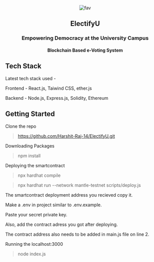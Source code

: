 <div align="center">
    
![fav](https://github.com/Harshit-Raj-14/ElectifyU/assets/98808802/c71a52ba-17e7-45a8-9971-e80935c0f416)

  </div>


  <h2 align="center">ElectifyU </h2>
  <h3 align="center">Empowering Democracy at the University Campus</h3>

  <h4 align="center">
    Blockchain Based e-Voting System
    <br />
  </h4> 
</div>

## Tech Stack
Latest tech stack used - 

Frontend - React.js, Taiwind CSS, ether.js

Backend - Node.js, Express.js, Solidity, Ethereum

## Getting Started

Clone the repo
> https://github.com/Harshit-Raj-14/ElectifyU.git

Downloading Packages

> npm install

Deploying the smartcontract

> npx hardhat compile

> npx hardhat run --network mantle-testnet scripts/deploy.js

The smartcontract deployment address you recieved copy it.

Make a .env in project similar to .env.example.

Paste your secret private key.

Also, add the contract adress you got after deploying.

The contract address also needs to be added in main.js file on line 2.


Running the localhost:3000
>node index.js
